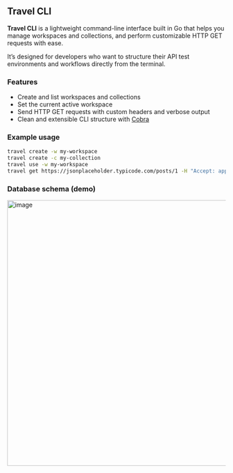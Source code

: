 ## Travel CLI

**Travel CLI** is a lightweight command-line interface built in Go that helps you manage workspaces and collections, and perform customizable HTTP GET requests with ease.

It’s designed for developers who want to structure their API test environments and workflows directly from the terminal.

### Features
- Create and list workspaces and collections
- Set the current active workspace
- Send HTTP GET requests with custom headers and verbose output
- Clean and extensible CLI structure with [Cobra](https://github.com/spf13/cobra)

### Example usage
```bash
travel create -w my-workspace
travel create -c my-collection
travel use -w my-workspace
travel get https://jsonplaceholder.typicode.com/posts/1 -H "Accept: application/json"
```

### Database schema (demo)
<img width="702" height="611" alt="image" src="https://github.com/user-attachments/assets/929e2029-7515-491e-ac03-016f2193be8e" />



